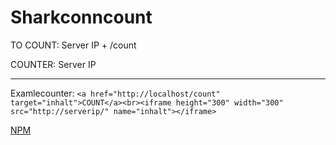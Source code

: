# Sharkconncount

TO COUNT: Server IP + /count

COUNTER: Server IP

---
Examlecounter:
```<a href="http://localhost/count" target="inhalt">COUNT</a><br><iframe height="300" width="300" src="http://serverip/" name="inhalt"></iframe>```

[NPM](https://www.npmjs.com/package/user-counter)
